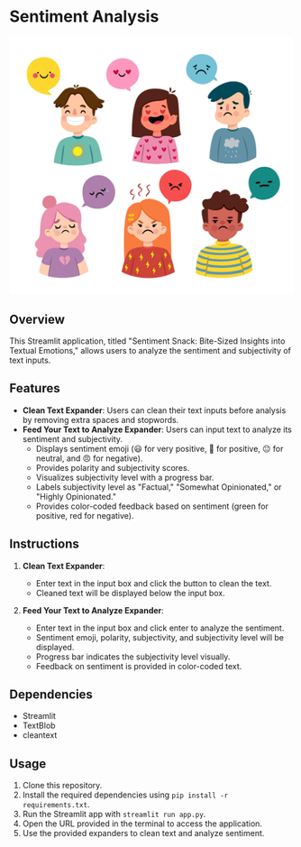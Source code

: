 # Sentiment Analysis 

<img src=".devcontainer/sentiments.png" alt="Sentiment Analysis" length="2000" width="2000"/>

## Overview

This Streamlit application, titled "Sentiment Snack: Bite-Sized Insights into Textual Emotions," allows users to analyze the sentiment and subjectivity of text inputs.

## Features

- **Clean Text Expander**: Users can clean their text inputs before analysis by removing extra spaces and stopwords.
- **Feed Your Text to Analyze Expander**: Users can input text to analyze its sentiment and subjectivity.
  - Displays sentiment emoji (😃 for very positive, 🙂 for positive, 😐 for neutral, and 😠 for negative).
  - Provides polarity and subjectivity scores.
  - Visualizes subjectivity level with a progress bar.
  - Labels subjectivity level as "Factual," "Somewhat Opinionated," or "Highly Opinionated."
  - Provides color-coded feedback based on sentiment (green for positive, red for negative).
  
## Instructions

1. **Clean Text Expander**: 
   - Enter text in the input box and click the button to clean the text.
   - Cleaned text will be displayed below the input box.

2. **Feed Your Text to Analyze Expander**:
   - Enter text in the input box and click enter to analyze the sentiment.
   - Sentiment emoji, polarity, subjectivity, and subjectivity level will be displayed.
   - Progress bar indicates the subjectivity level visually.
   - Feedback on sentiment is provided in color-coded text.

## Dependencies

- Streamlit
- TextBlob
- cleantext

## Usage

1. Clone this repository.
2. Install the required dependencies using `pip install -r requirements.txt`.
3. Run the Streamlit app with `streamlit run app.py`.
4. Open the URL provided in the terminal to access the application.
5. Use the provided expanders to clean text and analyze sentiment.

